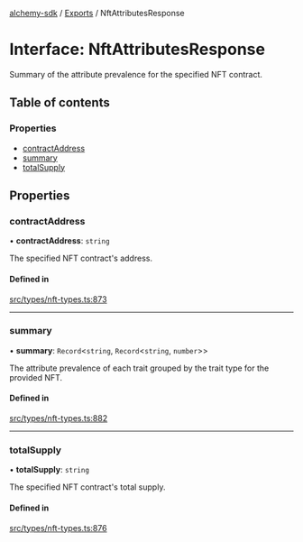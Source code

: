 [alchemy-sdk](../README.md) / [Exports](../modules.md) / NftAttributesResponse

# Interface: NftAttributesResponse

Summary of the attribute prevalence for the specified NFT contract.

## Table of contents

### Properties

- [contractAddress](NftAttributesResponse.md#contractaddress)
- [summary](NftAttributesResponse.md#summary)
- [totalSupply](NftAttributesResponse.md#totalsupply)

## Properties

### contractAddress

• **contractAddress**: `string`

The specified NFT contract's address.

#### Defined in

[src/types/nft-types.ts:873](https://github.com/alchemyplatform/alchemy-sdk-js/blob/5cfa150/src/types/nft-types.ts#L873)

___

### summary

• **summary**: `Record`<`string`, `Record`<`string`, `number`\>\>

The attribute prevalence of each trait grouped by the trait type for the
provided NFT.

#### Defined in

[src/types/nft-types.ts:882](https://github.com/alchemyplatform/alchemy-sdk-js/blob/5cfa150/src/types/nft-types.ts#L882)

___

### totalSupply

• **totalSupply**: `string`

The specified NFT contract's total supply.

#### Defined in

[src/types/nft-types.ts:876](https://github.com/alchemyplatform/alchemy-sdk-js/blob/5cfa150/src/types/nft-types.ts#L876)
